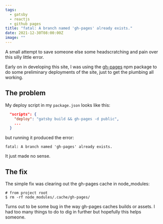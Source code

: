 ```yaml
---
tags:
  - gatsby
  - reactjs
  - github pages
title: "fatal: A branch named 'gh-pages' already exists."
date: 2021-12-30T08:00:00Z
image: ""
---
```


A small attempt to save someone else some headscratching and pain over this silly little error.

Early on in developing this site, I was using the [gh-pages](https://github.com/tschaub/gh-pages) npm package to do some preliminary deployments of the site, just to get the plumbing all working.

## The problem

My deploy script in my `package.json` looks like this:

```json
  "scripts": {
    "deploy": "gatsby build && gh-pages -d public",
    ...
  }
```

but running it produced the error:

```shell
fatal: A branch named 'gh-pages' already exists.
```

It just made no sense.

## The fix

The simple fix was clearing out the gh-pages cache in node_modules:

```shell
# from project root
$ rm -rf node_modules/.cache/gh-pages/
```

Turns out to be some bug in the way gh-pages caches builds or assets. I had too many things to do to dig in further but hopefully this helps someone.
